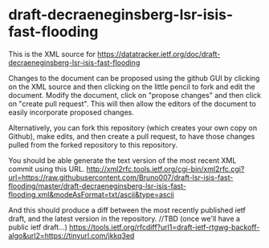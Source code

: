 # draft-decraeneginsberg-lsr-isis-fast-flooding
This is the XML source for https://datatracker.ietf.org/doc/draft-decraeneginsberg-lsr-isis-fast-flooding

Changes to the document can be proposed using the github GUI by clicking on the XML source and then clicking on the little pencil to fork and edit the document.  Modify the document, click on "propose changes" and then click on "create pull request".  This will then allow the editors of the document to easily incorporate proposed changes.

Alternatively, you can fork this repository (which creates your own copy on Github), make edits, and then create a pull request, to have those changes pulled from the forked repository to this repository.

You should be able generate the text version of the most recent XML commit using this URL.
http://xml2rfc.tools.ietf.org/cgi-bin/xml2rfc.cgi?url=https://raw.githubusercontent.com/Bruno007/draft-lsr-isis-fast-flooding/master/draft-decraeneginsberg-lsr-isis-fast-flooding.xml&modeAsFormat=txt/ascii&type=ascii

And this should produce a diff between the most recently published ietf draft, and the latest version in the repository.
//TBD (once we'll have a public ietf draft...)
https://tools.ietf.org/rfcdiff?url1=draft-ietf-rtgwg-backoff-algo&url2=https://tinyurl.com/jkkq3ed